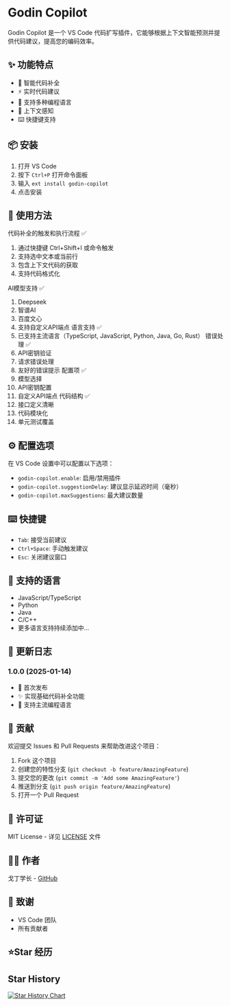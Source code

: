 # Godin Copilot

Godin Copilot 是一个 VS Code 代码扩写插件，它能够根据上下文智能预测并提供代码建议，提高您的编码效率。

## ✨ 功能特点

- 🤖 智能代码补全
- ⚡️ 实时代码建议
- 🎯 支持多种编程语言
- 🔄 上下文感知
- ⌨️ 快捷键支持

## 📦 安装

1. 打开 VS Code
2. 按下 `Ctrl+P` 打开命令面板
3. 输入 `ext install godin-copilot`
4. 点击安装

## 🚀 使用方法

代码补全的触发和执行流程 ✅
1. 通过快捷键 Ctrl+Shift+I 或命令触发
2. 支持选中文本或当前行
3. 包含上下文代码的获取
4. 支持代码格式化

AI模型支持 ✅
1. Deepseek
2. 智谱AI
3. 百度文心
4. 支持自定义API端点
语言支持 ✅
1. 已支持主流语言（TypeScript, JavaScript, Python, Java, Go, Rust）
错误处理 ✅
1. API密钥验证
2. 请求错误处理
3. 友好的错误提示
配置项 ✅
1. 模型选择
2. API密钥配置
3. 自定义API端点
代码结构 ✅
1. 接口定义清晰
2. 代码模块化
3. 单元测试覆盖

## ⚙️ 配置选项

在 VS Code 设置中可以配置以下选项：

* `godin-copilot.enable`: 启用/禁用插件
* `godin-copilot.suggestionDelay`: 建议显示延迟时间（毫秒）
* `godin-copilot.maxSuggestions`: 最大建议数量

## ⌨️ 快捷键

* `Tab`: 接受当前建议
* `Ctrl+Space`: 手动触发建议
* `Esc`: 关闭建议窗口

## 🔧 支持的语言

- JavaScript/TypeScript
- Python
- Java
- C/C++
- 更多语言支持持续添加中...

## 📝 更新日志

### 1.0.0 (2025-01-14)

- 🎉 首次发布
- ✨ 实现基础代码补全功能
- 🔧 支持主流编程语言

## 🤝 贡献

欢迎提交 Issues 和 Pull Requests 来帮助改进这个项目：

1. Fork 这个项目
2. 创建您的特性分支 (`git checkout -b feature/AmazingFeature`)
3. 提交您的更改 (`git commit -m 'Add some AmazingFeature'`)
4. 推送到分支 (`git push origin feature/AmazingFeature`)
5. 打开一个 Pull Request

## 📄 许可证

MIT License - 详见 [LICENSE](LICENSE) 文件

## 👨‍💻 作者

戈丁学长 - [GitHub](https://github.com/LazyBoyJgn99/)

## 🙏 致谢

- VS Code 团队
- 所有贡献者

## ⭐️Star 经历

## Star History

[![Star History Chart](https://api.star-history.com/svg?repos=LazyBoyJgn99/godin-copilot&type=Date)](https://star-history.com/#LazyBoyJgn99/godin-copilot&Date)